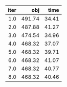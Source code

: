 |  iter |      obj |    time |
| -----:| --------:| -------:|
| $1.0$ | $491.74$ | $34.41$ |
| $2.0$ | $487.88$ | $41.27$ |
| $3.0$ | $474.54$ | $34.96$ |
| $4.0$ | $468.32$ | $37.07$ |
| $5.0$ | $468.32$ | $39.71$ |
| $6.0$ | $468.32$ | $41.07$ |
| $7.0$ | $468.32$ | $40.77$ |
| $8.0$ | $468.32$ | $40.46$ |

